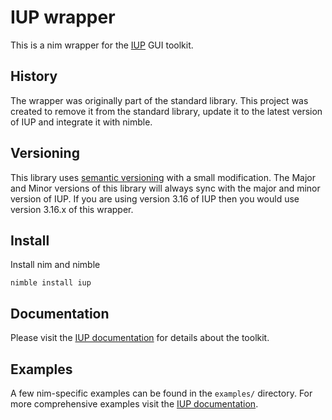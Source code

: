# IUP wrapper 
This is a nim wrapper for the [IUP](http://webserver2.tecgraf.puc-rio.br/iup/) GUI toolkit.

## History
The wrapper was originally part of the standard library. This project was created to remove it from the standard library, 
update it to the latest version of IUP and integrate it with nimble.

## Versioning
This library uses [semantic versioning](http://semver.org/) with a small modification. The Major and Minor versions of this library
will always sync with the major and minor version of IUP. If you are using version 3.16 of IUP then you would use version 3.16.x of this
wrapper. 

## Install
Install nim and nimble

	nimble install iup

## Documentation
Please visit the [IUP documentation](http://webserver2.tecgraf.puc-rio.br/iup/) for details about the toolkit.

## Examples
A few nim-specific examples can be found in the `examples/` directory. For more comprehensive examples visit the 
[IUP documentation](http://webserver2.tecgraf.puc-rio.br/iup/examples/C/).

